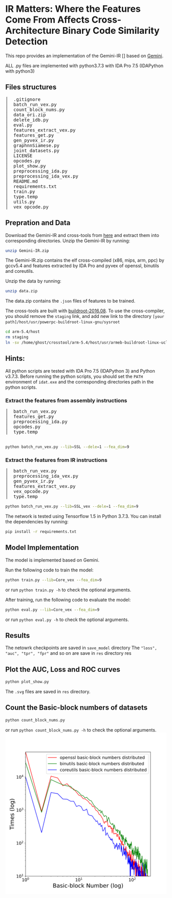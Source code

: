 # IR Matters: Where the Features Come From Affects Cross-Architecture Binary Code Similarity Detection

This repo provides an implementation of the Gemini-IR [] based on [Gemini](https://github.com/xiaojunxu/dnn-binary-code-similarity).

ALL .py files are implemented with python3.7.3 with IDA Pro 7.5 (IDAPython with python3)

## Files structures
<pre>
│  .gitignore
│  batch_run_vex.py
│  count_block_nums.py
│  data_ori.zip
│  delete_idb.py
│  eval.py
│  features_extract_vex.py
│  features_get.py
│  gen_pyvex_ir.py
│  graphnnSiamese.py
│  joint_datasets.py
│  LICENSE
│  opcodes.py
│  plot_show.py
│  preprocessing_ida.py
│  preprocessing_ida_vex.py
│  README.md
│  requirements.txt
│  train.py
│  type.temp
│  utils.py
│  vex_opcode.py
</pre>

## Prepration and Data

Download the Gemini-IR and cross-tools from [here](https://drive.google.com/drive/folders/1H7c8XTchze4qxOFEFEbONsssXT-OMSb7) and extract them into corresponding directories.
Unzip the Gemini-IR by running:

```bash
unzip Gemini-IR.zip
```
The Gemini-IR.zip contains the elf cross-compiled (x86, mips, arm, ppc) by gccv5.4 and features extracted by IDA Pro and pyvex of openssl, binutils and coreutils.

Unzip the data by running:

```bash
unzip data.zip
```
The data.zip contains the `.json` files of features to be trained.

The cross-tools are built with [buildroot-2016.08](http://buildroot.net/downloads/).
To use the cross-compiler, you should remove the `staging` link, and add new link to the directory `[your path]/host/usr/powerpc-buildroot-linux-gnu/sysroot`
```bash
cd arm-5.4/host
rm staging
ln -sv /home/ghost/crosstool/arm-5.4/host/usr/armeb-buildroot-linux-uclibcgnueabi/sysroot staging
```


## Hints:
All python scripts are tested with IDA Pro 7.5 (IDAPython 3) and Python v3.7.3.
Before running the python scripts, you should set the `PATH` environment of `idat.exe` and the corresponding directories path in the python scripts.

### Extract the features from assembly instructions

<pre>
│  batch_run_vex.py
│  features_get.py
│  preprocessing_ida.py
│  opcodes.py
│  type.temp

</pre>

```bash
python batch_run_vex.py --lib=SSL --dele=1 --fea_dim=9
```

### Extract the features from IR instructions

<pre>
│  batch_run_vex.py
│  preprocessing_ida_vex.py
│  gen_pyvex_ir.py
│  features_extract_vex.py
│  vex_opcode.py
│  type.temp
</pre>

```bash
python batch_run_vex.py --lib=SSL_vex --dele=1 --fea_dim=9
```

The network is tested using Tensorflow 1.5 in Python 3.7.3. You can install the dependencies by running:
```bash
pip install -r requirements.txt
```

## Model Implementation
The model is implemented based on Gemini.

Run the following code to train the model:
```bash
python train.py --lib=Core_vex --fea_dim=9
```
or run `python train.py -h` to check the optional arguments.


After training, run the following code to evaluate the model:
```bash
python eval.py --lib=Core_vex --fea_dim=9
```
or run `python eval.py -h` to check the optional arguments.

## Results
The netowrk checkpoints are saved in `save_model` directory
The `"loss", "auc", "tpr", "fpr"` and so on are save in `res` directory
res

## Plot the AUC, Loss and ROC curves

```bash
python plot_show.py
```
The `.svg` files are saved in `res` directory.
## Count the Basic-block numbers of datasets

```bash
python count_block_nums.py
```
or run `python count_block_nums.py -h` to check the optional arguments.
![All distributed](./res/all_distr.svg)


